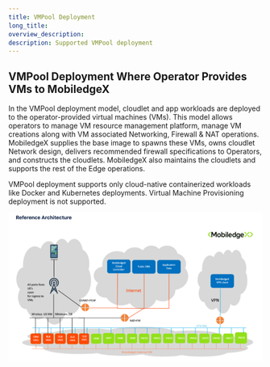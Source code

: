```yaml
---
title: VMPool Deployment
long_title:
overview_description:
description: Supported VMPool deployment
---
```


## VMPool Deployment Where Operator Provides VMs to MobiledgeX

In the VMPool deployment model, cloudlet and app workloads are deployed to the operator-provided virtual machines (VMs). This model allows operators to manage VM resource management platform, manage VM creations along with VM associated Networking, Firewall &amp; NAT operations. MobiledgeX supplies the base image to spawns these VMs, owns cloudlet Network design, delivers recommended firewall specifications to Operators, and constructs the cloudlets. MobiledgeX also maintains the cloudlets and supports the rest of the Edge operations.

VMPool deployment supports only cloud-native containerized workloads like Docker and Kubernetes deployments. Virtual Machine Provisioning deployment is not supported.

![](/operator/assets/cloudlet-deployment-operator/scenario1a-RA.png "")

